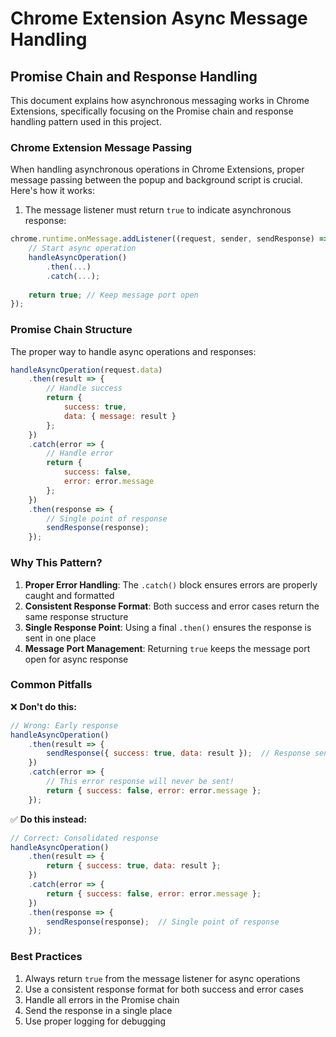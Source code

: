 # Chrome Extension Async Message Handling

## Promise Chain and Response Handling

This document explains how asynchronous messaging works in Chrome Extensions, specifically focusing on the Promise chain and response handling pattern used in this project.

### Chrome Extension Message Passing

When handling asynchronous operations in Chrome Extensions, proper message passing between the popup and background script is crucial. Here's how it works:

1. The message listener must return `true` to indicate asynchronous response:
```javascript
chrome.runtime.onMessage.addListener((request, sender, sendResponse) => {
    // Start async operation
    handleAsyncOperation()
        .then(...)
        .catch(...);
        
    return true; // Keep message port open
});
```

### Promise Chain Structure

The proper way to handle async operations and responses:

```javascript
handleAsyncOperation(request.data)
    .then(result => {
        // Handle success
        return { 
            success: true, 
            data: { message: result } 
        };
    })
    .catch(error => {
        // Handle error
        return { 
            success: false, 
            error: error.message 
        };
    })
    .then(response => {
        // Single point of response
        sendResponse(response);
    });
```

### Why This Pattern?

1. **Proper Error Handling**: The `.catch()` block ensures errors are properly caught and formatted
2. **Consistent Response Format**: Both success and error cases return the same response structure
3. **Single Response Point**: Using a final `.then()` ensures the response is sent in one place
4. **Message Port Management**: Returning `true` keeps the message port open for async response

### Common Pitfalls

❌ **Don't do this:**
```javascript
// Wrong: Early response
handleAsyncOperation()
    .then(result => {
        sendResponse({ success: true, data: result });  // Response sent before error handling
    })
    .catch(error => {
        // This error response will never be sent!
        return { success: false, error: error.message };
    });
```

✅ **Do this instead:**
```javascript
// Correct: Consolidated response
handleAsyncOperation()
    .then(result => {
        return { success: true, data: result };
    })
    .catch(error => {
        return { success: false, error: error.message };
    })
    .then(response => {
        sendResponse(response);  // Single point of response
    });
```

### Best Practices

1. Always return `true` from the message listener for async operations
2. Use a consistent response format for both success and error cases
3. Handle all errors in the Promise chain
4. Send the response in a single place
5. Use proper logging for debugging
